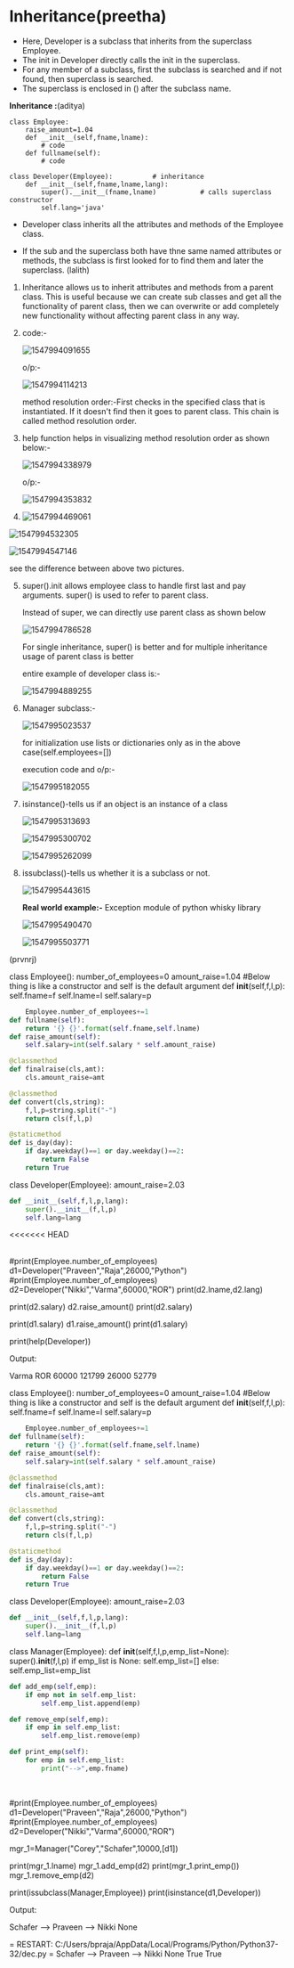 # Inheritance(preetha)
- Here, Developer is a subclass that inherits from the superclass Employee.
- The init in Developer directly calls the init in the superclass.
- For any member of a subclass, first the subclass is searched and if not found, then superclass is searched.
- The superclass is enclosed in () after the subclass name.

**Inheritance :**(aditya)

```python3
class Employee:
	raise_amount=1.04
	def __init__(self,fname,lname):
		# code
	def fullname(self):
		# code

class Developer(Employee): 			# inheritance
	def __init__(self,fname,lname,lang):
		super().__init__(fname,lname)			# calls superclass constructor
		self.lang='java'
```

* Developer class inherits all the attributes and methods of the Employee class.

* If the sub and the superclass both have thne same named attributes or methods, the subclass is first looked for to find them and later the superclass.
(lalith)
1. Inheritance allows us to inherit attributes and methods from a parent class. This is useful because we can create sub classes and get all the functionality of parent class, then we can overwrite or add completely new functionality without affecting parent class in any way.

2. code:-

   ![1547994091655](https://github.com/adityakuppa26/Python-Notes/blob/lalith_notes/images/1547994091655.png) 

   o/p:-

   ![1547994114213](https://github.com/adityakuppa26/Python-Notes/blob/lalith_notes/images/1547994114213.png) 

   method resolution order:-First checks in the specified class that is instantiated. If it doesn't find then it goes to parent class. This chain is called method resolution order.

3. help function helps in visualizing method resolution order as shown below:-

   ![1547994338979](https://github.com/adityakuppa26/Python-Notes/blob/lalith_notes/images/1547994338979.png) 

   o/p:-

   ![1547994353832](https://github.com/adityakuppa26/Python-Notes/blob/lalith_notes/images/1547994353832.png) 

4.  ![1547994469061](https://github.com/adityakuppa26/Python-Notes/blob/lalith_notes/images/1547994469061.png) 

   ![1547994532305](https://github.com/adityakuppa26/Python-Notes/blob/lalith_notes/images/1547994532305.png) 

   ![1547994547146](https://github.com/adityakuppa26/Python-Notes/blob/lalith_notes/images/1547994547146.png) 

   see the difference between above two pictures.

5. super().init allows employee class to handle first last and pay arguments. super() is used to refer to parent class.

   Instead of super, we can directly use parent class as shown below

   ![1547994786528](https://github.com/adityakuppa26/Python-Notes/blob/lalith_notes/images/1547994786528.png) 

   For single inheritance, super() is better and for multiple inheritance usage of parent class is better

   entire example of developer class is:-

   ![1547994889255](https://github.com/adityakuppa26/Python-Notes/blob/lalith_notes/images/1547994889255.png) 

6. Manager subclass:-

   ![1547995023537](https://github.com/adityakuppa26/Python-Notes/blob/lalith_notes/images/1547995023537.png) 

   for initialization use lists or dictionaries only as in the above case(self.employees=[])

   execution code and o/p:-

   ![1547995182055](https://github.com/adityakuppa26/Python-Notes/blob/lalith_notes/images/1547995182055.png) 

7. isinstance()-tells us if an object is an instance of a class

   ![1547995313693](https://github.com/adityakuppa26/Python-Notes/blob/lalith_notes/images/1547995313693.png)

   ![1547995300702](https://github.com/adityakuppa26/Python-Notes/blob/lalith_notes/images/1547995300702.png)

   ![1547995262099](https://github.com/adityakuppa26/Python-Notes/blob/lalith_notes/images/1547995262099.png) 

8. issubclass()-tells us whether it is a subclass or not.

   ![1547995443615](https://github.com/adityakuppa26/Python-Notes/blob/lalith_notes/images/1547995443615.png) 

   **Real world example:-** Exception module of python whisky library

   ![1547995490470](https://github.com/adityakuppa26/Python-Notes/blob/lalith_notes/images/1547995490470.png) 

   ![1547995503771](https://github.com/adityakuppa26/Python-Notes/blob/lalith_notes/images/1547995503771.png) 

   

(prvnrj)

class Employee():
    number_of_employees=0
    amount_raise=1.04
    #Below thing is like a constructor and self is the default argument 
    def __init__(self,f,l,p):
        self.fname=f
        self.lname=l
        self.salary=p

```python
    Employee.number_of_employees+=1
def fullname(self):
    return '{} {}'.format(self.fname,self.lname)
def raise_amount(self):
    self.salary=int(self.salary * self.amount_raise)

@classmethod
def finalraise(cls,amt):
    cls.amount_raise=amt

@classmethod
def convert(cls,string):
    f,l,p=string.split("-")
    return cls(f,l,p)

@staticmethod
def is_day(day):
    if day.weekday()==1 or day.weekday()==2:
        return False
    return True
```

class Developer(Employee):
    amount_raise=2.03

```python
def __init__(self,f,l,p,lang):
    super().__init__(f,l,p)
    self.lang=lang
```

<<<<<<< HEAD

​    
#print(Employee.number_of_employees)
d1=Developer("Praveen","Raja",26000,"Python")
#print(Employee.number_of_employees)
d2=Developer("Nikki","Varma",60000,"ROR")
print(d2.lname,d2.lang)

print(d2.salary)
d2.raise_amount()
print(d2.salary)

print(d1.salary)
d1.raise_amount()
print(d1.salary)

print(help(Developer))


Output:

Varma ROR
60000
121799
26000
52779





class Employee():
    number_of_employees=0
    amount_raise=1.04
    #Below thing is like a constructor and self is the default argument 
    def __init__(self,f,l,p):
        self.fname=f
        self.lname=l
        self.salary=p

```python
    Employee.number_of_employees+=1
def fullname(self):
    return '{} {}'.format(self.fname,self.lname)
def raise_amount(self):
    self.salary=int(self.salary * self.amount_raise)

@classmethod
def finalraise(cls,amt):
    cls.amount_raise=amt

@classmethod
def convert(cls,string):
    f,l,p=string.split("-")
    return cls(f,l,p)

@staticmethod
def is_day(day):
    if day.weekday()==1 or day.weekday()==2:
        return False
    return True
```

class Developer(Employee):
    amount_raise=2.03

```python
def __init__(self,f,l,p,lang):
    super().__init__(f,l,p)
    self.lang=lang
```

class Manager(Employee):
    def __init__(self,f,l,p,emp_list=None):
        super().__init__(f,l,p)
        if emp_list is None:
            self.emp_list=[]
        else:
            self.emp_list=emp_list

```python
def add_emp(self,emp):
    if emp not in self.emp_list:
        self.emp_list.append(emp)

def remove_emp(self,emp):
    if emp in self.emp_list:
        self.emp_list.remove(emp)

def print_emp(self):
    for emp in self.emp_list:
        print("-->",emp.fname)
```


​        




#print(Employee.number_of_employees)
d1=Developer("Praveen","Raja",26000,"Python")
#print(Employee.number_of_employees)
d2=Developer("Nikki","Varma",60000,"ROR")


mgr_1=Manager("Corey","Schafer",10000,[d1])

print(mgr_1.lname)
mgr_1.add_emp(d2)
print(mgr_1.print_emp())
mgr_1.remove_emp(d2)

print(issubclass(Manager,Employee))
print(isinstance(d1,Developer))

Output:

Schafer
--> Praveen
--> Nikki
None
>>> 
= RESTART: C:/Users/bpraja/AppData/Local/Programs/Python/Python37-32/dec.py =
Schafer
--> Praveen
--> Nikki
None
True
True
